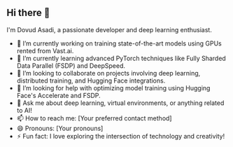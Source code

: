 ## Hi there 👋

I'm Dovud Asadi, a passionate developer and deep learning enthusiast.

- 🔭 I’m currently working on training state-of-the-art models using GPUs rented from Vast.ai.
- 🌱 I’m currently learning advanced PyTorch techniques like Fully Sharded Data Parallel (FSDP) and DeepSpeed.
- 👯 I’m looking to collaborate on projects involving deep learning, distributed training, and Hugging Face integrations.
- 🤔 I’m looking for help with optimizing model training using Hugging Face's Accelerate and FSDP.
- 💬 Ask me about deep learning, virtual environments, or anything related to AI!
- 📫 How to reach me: [Your preferred contact method]
- 😄 Pronouns: [Your pronouns]
- ⚡ Fun fact: I love exploring the intersection of technology and creativity!

